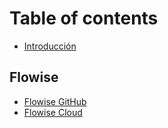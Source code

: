 # Table of contents

* [Introducción](README.md)

## Flowise

* [Flowise GitHub](https://github.com/FlowiseAI)
* [Flowise Cloud](https://flowiseai.com/join)

